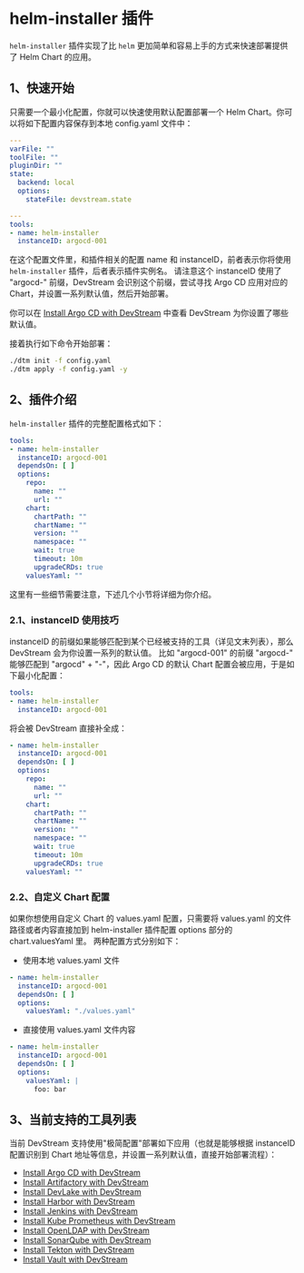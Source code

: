 # helm-installer 插件

`helm-installer` 插件实现了比 `helm` 更加简单和容易上手的方式来快速部署提供了 Helm Chart 的应用。

## 1、快速开始

只需要一个最小化配置，你就可以快速使用默认配置部署一个 Helm Chart。你可以将如下配置内容保存到本地 config.yaml 文件中：

```yaml
---
varFile: ""
toolFile: ""
pluginDir: ""
state:
  backend: local
  options:
    stateFile: devstream.state

---
tools:
- name: helm-installer
  instanceID: argocd-001
```

在这个配置文件里，和插件相关的配置 name 和 instanceID，前者表示你将使用 `helm-installer` 插件，后者表示插件实例名。
请注意这个 instanceID 使用了 "argocd-" 前缀，DevStream 会识别这个前缀，尝试寻找 Argo CD 应用对应的 Chart，并设置一系列默认值，然后开始部署。

你可以在 [Install Argo CD with DevStream](./argocd.zh.md) 中查看 DevStream 为你设置了哪些默认值。

接着执行如下命令开始部署：

```sh
./dtm init -f config.yaml
./dtm apply -f config.yaml -y
```

## 2、插件介绍

`helm-installer` 插件的完整配置格式如下：

```yaml
tools:
- name: helm-installer
  instanceID: argocd-001
  dependsOn: [ ]
  options:
    repo:
      name: ""
      url: ""
    chart:
      chartPath: ""
      chartName: ""
      version: ""
      namespace: ""
      wait: true
      timeout: 10m
      upgradeCRDs: true
    valuesYaml: ""
```

这里有一些细节需要注意，下述几个小节将详细为你介绍。

### 2.1、instanceID 使用技巧

instanceID 的前缀如果能够匹配到某个已经被支持的工具（详见文末列表），那么 DevStream 会为你设置一系列的默认值。
比如 "argocd-001" 的前缀 "argocd-" 能够匹配到 "argocd" + "-"，因此 Argo CD 的默认 Chart 配置会被应用，于是如下最小化配置：

```yaml
tools:
- name: helm-installer
  instanceID: argocd-001
```

将会被 DevStream 直接补全成：

```yaml
- name: helm-installer
  instanceID: argocd-001
  dependsOn: [ ]
  options:
    repo:
      name: ""
      url: ""
    chart:
      chartPath: ""
      chartName: ""
      version: ""
      namespace: ""
      wait: true
      timeout: 10m
      upgradeCRDs: true
    valuesYaml: ""
```

### 2.2、自定义 Chart 配置

如果你想使用自定义 Chart 的 values.yaml 配置，只需要将 values.yaml 的文件路径或者内容直接加到 helm-installer 插件配置 options 部分的 chart.valuesYaml 里。
两种配置方式分别如下：

- 使用本地 values.yaml 文件

```yaml
- name: helm-installer
  instanceID: argocd-001
  dependsOn: [ ]
  options:
    valuesYaml: "./values.yaml"
```

- 直接使用 values.yaml 文件内容

```yaml
- name: helm-installer
  instanceID: argocd-001
  dependsOn: [ ]
  options:
    valuesYaml: |
      foo: bar
```

## 3、当前支持的工具列表

当前 DevStream 支持使用"极简配置"部署如下应用（也就是能够根据 instanceID 配置识别到 Chart 地址等信息，并设置一系列默认值，直接开始部署流程）：

- [Install Argo CD with DevStream](./argocd.zh.md)
- [Install Artifactory with DevStream](./artifactory.zh.md)
- [Install DevLake with DevStream](./devlake.zh.md)
- [Install Harbor with DevStream](./harbor.zh.md)
- [Install Jenkins with DevStream](./jenkins.zh.md)
- [Install Kube Prometheus with DevStream](./kube-prometheus.zh.md)
- [Install OpenLDAP with DevStream](./openldap.zh.md)
- [Install SonarQube with DevStream](./sonarqube.zh.md)
- [Install Tekton with DevStream](./tekton.zh.md)
- [Install Vault with DevStream](./vault.zh.md)
